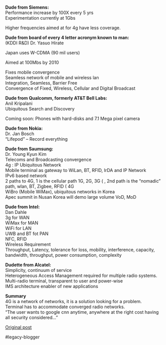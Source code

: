 <!--
date: '2005-09-19'
published: true
slug: 2005-09-notes-taken-exec-round-table
time_to_read: 5
title: 'Notes taken: Exec Round Table Discussion'
-->

**Dude from Siemens:**  
Performance increase by 100X every 5 yrs  
Experimentation currently at 1Gbs  
  
Higher frequencies aimed at for 4g have less coverage.  
  
**Dude from board of every 4 letter acronym known to man:**  
(KDDI R&D) Dr. Yasuo Hirate  
  
Japan uses W-CDMA (90 mil users)  
  
Aimed at 100Mbs by 2010  
  
Fixes mobile convergence  
Seamless network of mobile and wireless lan  
Integration, Seamless, Barrier Free  
Convergence of Fixed, Wireless, Cellular and Digital Broadcast  
  
**Dude from Qualcomm, formerly AT&T Bell Labs:**  
Anil Kripalani  
Ubiquitous Search and Discovery  
  
Coming soon: Phones with hard-disks and 7.1 Mega pixel camera  
  
**Dude from Nokia:**  
Dr. Jan Bosch  
“Lifepod” – Record everything  
  
**Dude from Saumsung:**  
Dr. Young Kyun Kim  
Telecoms and Broadcasting convergence  
4g : IP Ubiquitous Network  
Mobile terminal as gateway to WiLan, BT, RFID, IrDA and IP Network  
IPv6 based network  
2 paths to 4G, 1 is the cellular path 1G, 2G, 3G ( , 2nd path is the “nomadic” path, wlan, BT, Zigbee, RFID ( 4G  
WiBro (Mobile WiMax), ubiquitous networks in Korea  
Apec summit in Nusan Korea will demo large volume VoD, MoD  
  
**Dude from Intel:**  
Dan Dahle  
3g for WAN  
WiMax for MAN  
WiFi for LAN  
UWB and BT fot PAN  
NFC, RFID  
Wireless Requirement  
Throughput, Latency, tolerance for loss, mobility, interference, capacity, bandwidth, throughput, power consumption, complexity  
  
**Dudette from Alcatel:**  
Simplicity, continuum of service  
Heterogeneous Access Management required for multiple radio systems.  
Multi-radio terminal, transparent to user and power-wise  
IMS architecture enabler of new applications  
  
  
**Summary**  
4G is a network of networks, it is a solution looking for a problem.  
Terminal has to accommodate converged radio networks.  
“The user wants to google cnn anytime, anywhere at the right cost having all security considered…”

[Original post](https://ysfk.blogspot.com/2005/09/notes-taken-exec-round-table.html)

#legacy-blogger 